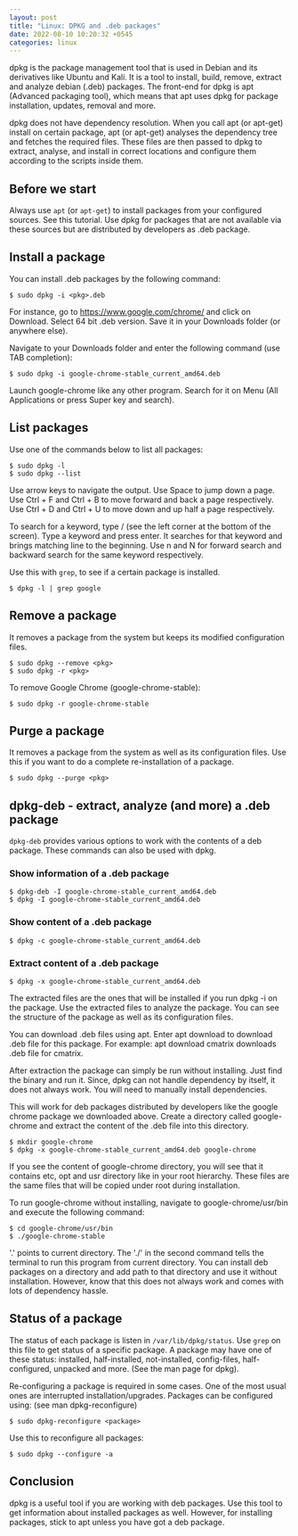 ```yaml
---
layout: post
title: "Linux: DPKG and .deb packages"
date: 2022-08-10 10:20:32 +0545
categories: linux
---
```


dpkg is the package management tool that is used in Debian and its derivatives like Ubuntu and Kali. It is a tool to install, build, remove, extract and analyze debian (.deb) packages. The front-end for dpkg is apt (Advanced packaging tool), which means that apt uses dpkg for package installation, updates, removal and more.

dpkg does not have dependency resolution. When you call apt (or apt-get) install on certain package, apt (or apt-get) analyses the dependency tree and fetches the required files. These files are then passed to dpkg to extract, analyse, and install in correct locations and configure them according to the scripts inside them.

## Before we start

Always use `apt` (or `apt-get`) to install packages from your configured sources. See this tutorial. Use dpkg for packages that are not available via these sources but are distributed by developers as .deb package.

## Install a package

You can install .deb packages by the following command:

```
$ sudo dpkg -i <pkg>.deb
```

For instance, go to https://www.google.com/chrome/ and click on Download. Select 64 bit .deb version. Save it in your Downloads folder (or anywhere else).

Navigate to your Downloads folder and enter the following command (use TAB completion):

```
$ sudo dpkg -i google-chrome-stable_current_amd64.deb
```

Launch google-chrome like any other program. Search for it on Menu (All Applications or press Super key and search).

## List packages

Use one of the commands below to list all packages:

```
$ sudo dpkg -l
$ sudo dpkg --list
```

Use arrow keys to navigate the output. Use Space to jump down a page. Use Ctrl + F and Ctrl + B to move forward and back a page respectively. Use Ctrl + D and Ctrl + U to move down and up half a page respectively.

To search for a keyword, type / (see the left corner at the bottom of the screen). Type a keyword and press enter. It searches for that keyword and brings matching line to the beginning. Use n and N for forward search and backward search for the same keyword respectively.

Use this with `grep`, to see if a certain package is installed.

```
$ dpkg -l | grep google
```

## Remove a package

It removes a package from the system but keeps its modified configuration files.

```
$ sudo dpkg --remove <pkg>
$ sudo dpkg -r <pkg>
```

To remove Google Chrome (google-chrome-stable):

```
$ sudo dpkg -r google-chrome-stable
```

##  Purge a package

It removes a package from the system as well as its configuration files. Use this if you want to do a complete re-installation of a package.

```
$ sudo dpkg --purge <pkg>
```

## dpkg-deb - extract, analyze (and more) a .deb package

`dpkg-deb` provides various options to work with the contents of a deb package. These commands can also be used with dpkg.

### Show information of a .deb package

```
$ dpkg-deb -I google-chrome-stable_current_amd64.deb
$ dpkg -I google-chrome-stable_current_amd64.deb
```

### Show content of a .deb package

```
$ dpkg -c google-chrome-stable_current_amd64.deb
```

### Extract content of a .deb package

```
$ dpkg -x google-chrome-stable_current_amd64.deb
```

The extracted files are the ones that will be installed if you run dpkg -i on the package. Use the extracted files to analyze the package. You can see the structure of the package as well as its configuration files.

You can download .deb files using apt. Enter apt download <pkg> to download .deb file for this package. For example: apt download cmatrix downloads .deb file for cmatrix.

After extraction the package can simply be run without installing. Just find the binary and run it. Since, dpkg can not handle dependency by itself, it does not always work. You will need to manually install dependencies.

This will work for deb packages distributed by developers like the google chrome package we downloaded above. Create a directory called google-chrome and extract the content of the .deb file into this directory.

```
$ mkdir google-chrome
$ dpkg -x google-chrome-stable_current_amd64.deb google-chrome
```

If you see the content of google-chrome directory, you will see that it contains etc, opt and usr directory like in your root hierarchy. These files are the same files that will be copied under root during installation.

To run google-chrome without installing, navigate to google-chrome/usr/bin and execute the following command:

```
$ cd google-chrome/usr/bin
$ ./google-chrome-stable
```

'.' points to current directory. The './' in the second command tells the terminal to run this program from current directory. You can install deb packages on a directory and add path to that directory and use it without installation. However, know that this does not always work and comes with lots of dependency hassle.

## Status of a package

The status of each package is listen in `/var/lib/dpkg/status`. Use `grep` on this file to get status of a specific package. A package may have one of these status: installed, half-installed, not-installed, config-files, half-configured, unpacked and more. (See the man page for dpkg).

Re-configuring a package is required in some cases. One of the most usual ones are interrupted installation/upgrades. Packages can be configured using: (see man dpkg-reconfigure)

```
$ sudo dpkg-reconfigure <package>
```

Use this to reconfigure all packages:

```
$ sudo dpkg --configure -a
```

## Conclusion

dpkg is a useful tool if you are working with deb packages. Use this tool to get information about installed packages as well. However, for installing packages, stick to apt unless you have got a deb package.
